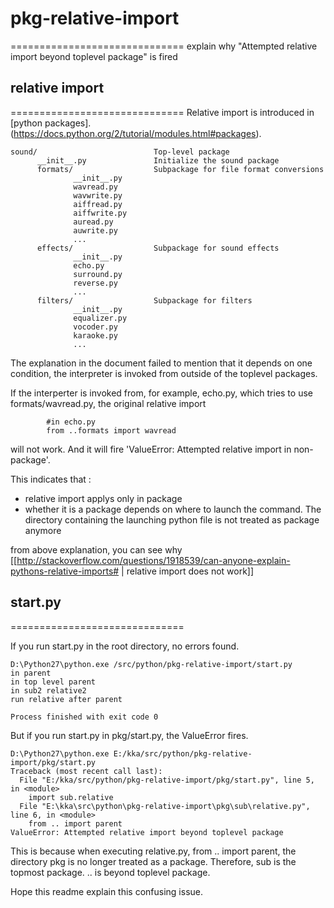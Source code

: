 # pkg-relative-import
==============================
explain why "Attempted relative import beyond toplevel package" is fired

## relative import
==============================
Relative import is introduced in [python packages].(https://docs.python.org/2/tutorial/modules.html#packages).

```
sound/                          Top-level package
      __init__.py               Initialize the sound package
      formats/                  Subpackage for file format conversions
              __init__.py
              wavread.py
              wavwrite.py
              aiffread.py
              aiffwrite.py
              auread.py
              auwrite.py
              ...
      effects/                  Subpackage for sound effects
              __init__.py
              echo.py
              surround.py
              reverse.py
              ...
      filters/                  Subpackage for filters
              __init__.py
              equalizer.py
              vocoder.py
              karaoke.py
              ...
```

The explanation in the document failed to mention that it depends on one condition, the interpreter is invoked from outside of the toplevel packages.

If the interperter is invoked from, for example, echo.py, which tries to use formats/wavread.py, the original relative import
```
        #in echo.py
        from ..formats import wavread
```
will not work. And it will fire 'ValueError: Attempted relative import in non-package'.

This indicates that :
 * relative import applys only in package
 * whether it is a package depends on where to launch the command. The directory containing the launching python file is not treated as package anymore

from above explanation, you can see why [[http://stackoverflow.com/questions/1918539/can-anyone-explain-pythons-relative-imports# | relative import does not work]]


## start.py
==============================

If you run start.py in the root directory, no errors found.
```
D:\Python27\python.exe /src/python/pkg-relative-import/start.py
in parent
in top level parent
in sub2 relative2
run relative after parent

Process finished with exit code 0

```

But if you run start.py in pkg/start.py, the ValueError fires.

```
D:\Python27\python.exe E:/kka/src/python/pkg-relative-import/pkg/start.py
Traceback (most recent call last):
  File "E:/kka/src/python/pkg-relative-import/pkg/start.py", line 5, in <module>
    import sub.relative
  File "E:\kka\src\python\pkg-relative-import\pkg\sub\relative.py", line 6, in <module>
    from .. import parent
ValueError: Attempted relative import beyond toplevel package

```

This is because when executing relative.py, from .. import parent, the directory pkg is no longer treated as a package. Therefore, sub is the topmost package. .. is beyond toplevel package.

Hope this readme explain this confusing issue.


